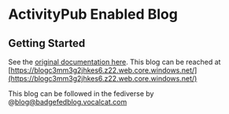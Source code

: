 # ActivityPub Enabled Blog

## Getting Started

See the [original documentation here](https://github.com/mahomedalid/static-activitypub-blog-template).
This blog can be reached at [https://blogc3mm3g2jhkes6.z22.web.core.windows.net/](https://blogc3mm3g2jhkes6.z22.web.core.windows.net/)

This blog can be followed in the fediverse by @blog@badgefedblog.vocalcat.com
